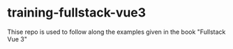# training-fullstack-vue3
Thise repo is used to follow along the examples given in the book "Fullstack Vue 3"
